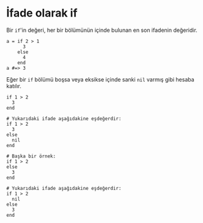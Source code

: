 # İfade olarak if

Bir `if`'in değeri, her bir bölümünün içinde bulunan en son ifadenin değeridir.

```crystal
a = if 2 > 1
      3
    else
      4
    end
a #=> 3
```

Eğer bir `if` bölümü boşsa veya eksikse içinde sanki `nil` varmış gibi hesaba katılır.

```crystal
if 1 > 2
  3
end

# Yukarıdaki ifade aşağıdakine eşdeğerdir:
if 1 > 2
  3
else
  nil
end

# Başka bir örnek:
if 1 > 2
else
  3
end

# Yukarıdaki ifade aşağıdakine eşdeğerdir:
if 1 > 2
  nil
else
  3
end
```
